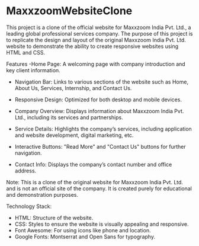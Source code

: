 # MaxxzoomWebsiteClone
This project is a clone of the official website for Maxxzoom India Pvt. Ltd., a leading global professional services company. The purpose of this project is to replicate the design and layout of the original Maxxzoom India Pvt. Ltd. website to demonstrate the ability to create responsive websites using HTML and CSS.

Features
-Home Page: A welcoming page with company introduction and key client information.

- Navigation Bar: Links to various sections of the website such as Home, About Us, Services, Internship, and Contact Us.

- Responsive Design: Optimized for both desktop and mobile devices.

- Company Overview: Displays information about Maxxzoom India Pvt. Ltd., including its services and partnerships.

- Service Details: Highlights the company’s services, including application and website development, digital marketing, etc.

- Interactive Buttons: "Read More" and "Contact Us" buttons for further navigation.

- Contact Info: Displays the company’s contact number and office address.

Note: This is a clone of the original website for Maxxzoom India Pvt. Ltd. and is not an official site of the company. It is created purely for educational and demonstration purposes.

Technology Stack:

- HTML: Structure of the website.
- CSS: Styles to ensure the website is visually appealing and responsive.
- Font Awesome: For using icons like phone and location.
- Google Fonts: Montserrat and Open Sans for typography.
